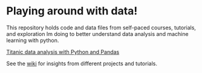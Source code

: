 # Playing around with data!
This repository holds code and data files from self-paced courses, tutorials, and exploration Im doing to better understand data analysis and machine learning with python. 

<a href="https://github.com/shibby576/data_sandbox/wiki/Titanic-Data-Analysis-with-Python-&-Pandas">Titanic data analysis with Python and Pandas</a>

See the <a href="https://github.com/shibby576/data_sandbox/wiki">wiki</a> for insights from different projects and tutorials.

